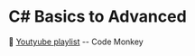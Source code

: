 # C# Basics to Advanced

:link: [Youtyube playlist](https://www.youtube.com/playlist?list=PLzDRvYVwl53t2GGC4rV_AmH7vSvSqjVmz) -- Code Monkey
